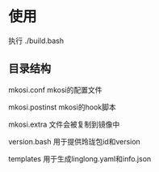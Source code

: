 # 使用
执行 ./build.bash

## 目录结构
mkosi.conf mkosi的配置文件

mkosi.postinst mkosi的hook脚本

mkosi.extra 文件会被复制到镜像中

version.bash 用于提供玲珑包id和version

templates 用于生成linglong.yaml和info.json
